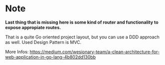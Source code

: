 # Note
**Last thing that is missing here is some kind of router and functionality to expose appropiate routes.**



That is a quite Go oriented project layout, but you can use a DDD approach as well.
Used Design Pattern is MVC.



More Infos:
https://medium.com/wesionary-team/a-clean-architecture-for-web-application-in-go-lang-4b802dd130bb
